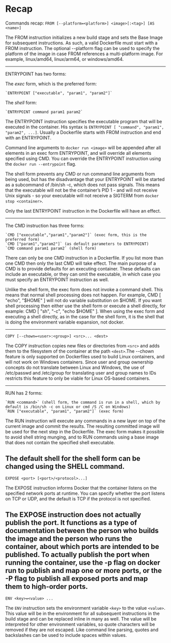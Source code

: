 # Recap

Commands recap:
`FROM [--platform=<platform>] <image>[:<tag>] [AS <name>]` 

The FROM instruction initializes a new build stage and sets the Base Image for subsequent instructions. As such, a valid Dockerfile must start with a FROM instruction.  The optional --platform flag can be used to specify the platform of the image in case FROM references a multi-platform image. For example, linux/amd64, linux/arm64, or windows/amd64.

---

ENTRYPOINT has two forms:

The _exec_ form, which is the preferred form:

    `ENTRYPOINT ["executable", "param1", "param2"]`
    

The _shell_ form:

    `ENTRYPOINT command param1 param2`

The ENTRYPOINT instruction specifies the executable program that will be executed in the container. His syntax is `ENTRYPOINT [ "command", "param1", "param2", ...]`. Usually a Dockerfile starts with FROM instruction and end with an ENTRYPOINT.

Command line arguments to `docker run <image>` will be appended after all elements in an exec form ENTRYPOINT, and will override all elements specified using CMD. You can override the ENTRYPOINT instruction using the `docker run --entrypoint` flag.

The shell form prevents any CMD or run command line arguments from being used, but has the disadvantage that your ENTRYPOINT will be started as a subcommand of /bin/sh -c, which does not pass signals. This means that the executable will not be the container’s PID 1 - and will not receive Unix signals - so your executable will not receive a SIGTERM from `docker stop <container>`.

Only the last ENTRYPOINT instruction in the Dockerfile will have an effect.

---
The CMD instruction has three forms:

    `CMD ["executable","param1","param2"]` (exec form, this is the preferred form)
    `CMD ["param1","param2"]` (as default parameters to ENTRYPOINT)
    `CMD command param1 param2` (shell form)

There can only be one CMD instruction in a Dockerfile. If you list more than one CMD then only the last CMD will take effect. The main purpose of a CMD is to provide defaults for an executing container. These defaults can include an executable, or they can omit the executable, in which case you must specify an ENTRYPOINT instruction as well.

Unlike the shell form, the exec form does not invoke a command shell. This means that normal shell processing does not happen. For example, CMD [ "echo", "$HOME" ] will not do variable substitution on $HOME. If you want shell processing then either use the shell form or execute a shell directly, for example: CMD [ "sh", "-c", "echo $HOME" ]. When using the exec form and executing a shell directly, as in the case for the shell form, it is the shell that is doing the environment variable expansion, not docker.

---
`COPY [--chown=<user>:<group>] <src>... <dest>`

The COPY instruction copies new files or directories from `<src>` and adds them to the filesystem of the container at the path `<dest>`.The --chown feature is only supported on Dockerfiles used to build Linux containers, and will not work on Windows containers. Since user and group ownership concepts do not translate between Linux and Windows, the use of /etc/passwd and /etc/group for translating user and group names to IDs restricts this feature to only be viable for Linux OS-based containers.

---

RUN has 2 forms:

    `RUN <command>` (shell form, the command is run in a shell, which by default is /bin/sh -c on Linux or cmd /S /C on Windows)
    `RUN ["executable", "param1", "param2"]` (exec form)

The RUN instruction will execute any commands in a new layer on top of the current image and commit the results. The resulting committed image will be used for the next step in the Dockerfile. The exec form makes it possible to avoid shell string munging, and to RUN commands using a base image that does not contain the specified shell executable.

The default shell for the shell form can be changed using the SHELL command.
---

`EXPOSE <port> [<port>/<protocol>...]`

The EXPOSE instruction informs Docker that the container listens on the specified network ports at runtime. You can specify whether the port listens on TCP or UDP, and the default is TCP if the protocol is not specified.

The EXPOSE instruction does not actually publish the port. It functions as a type of documentation between the person who builds the image and the person who runs the container, about which ports are intended to be published. To actually publish the port when running the container, use the -p flag on docker run to publish and map one or more ports, or the -P flag to publish all exposed ports and map them to high-order ports.
---
`ENV <key>=<value> ...`

The `ENV` instruction sets the environment variable `<key>` to the value `<value>`. This value will be in the environment for all subsequent instructions in the build stage and can be replaced inline in many as well. The value will be interpreted for other environment variables, so quote characters will be removed if they are not escaped. Like command line parsing, quotes and backslashes can be used to include spaces within values.
